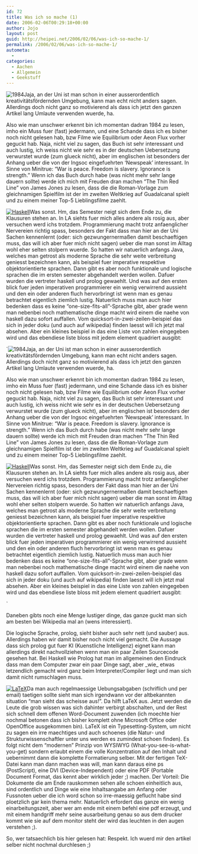 ```yaml
---
id: 72
title: Was ich so mache (1)
date: 2006-02-06T00:29:18+00:00
author: Jojo
layout: post
guid: http://heipei.net/2006/02/06/was-ich-so-mache-1/
permalink: /2006/02/06/was-ich-so-mache-1/
autometa:
  - 
categories:
  - Aachen
  - Allgemein
  - Geekstuff
---
```

<img src="/weblog/1984.jpg" alt="1984" class="alignleft" />Jaja, an der Uni ist man schon in einer ausserordentlich kreativitätsfördernden Umgebung, kann man echt nicht anders sagen. Allerdings doch nicht ganz so motivierend als dass ich jetzt den ganzen Artikel lang Umlaute verwenden wuerde, ha.
  
Also wie man unschwer erkennt bin ich momentan dadran 1984 zu lesen, imho ein Muss fuer (fast) jedermann, und eine Schande dass ich es bisher noch nicht gelesen hab, bzw Filme wie Equilibrium oder Aeon Flux vorher geguckt hab. Naja, nicht viel zu sagen, das Buch ist sehr interessant und auch lustig, ich weiss nicht wie sehr es in der deutschen Uebersetzung verwurstet wurde (zum glueck nicht), aber im englischen ist besonders der Anhang ueber die von der Ingsoc eingefuehrten &#8216;Newspeak&#8217; interessant. In Sinne von Minitrue: &#8220;War is peace. Freedom is slavery. Ignorance is strength.&#8221; Wenn ich das Buch durch habe (was nicht mehr sehr lange dauern sollte) werde ich mich mit Freuden dran machen &#8220;The Thin Red Line&#8221; von James Jones zu lesen, dass die die Roman-Vorlage zum gleichnamigen Spielfilm ist der im zweiten Weltkrieg auf Guadalcanal spielt und zu einem meiner Top-5 Lieblingsfilme zaehlt.
  
[<img src="/weblog/haskell.png" alt="Haskell" class="alignleft" />](http://www.haskell.org/haskellwiki/Haskell)Was sonst. Hm, das Semester neigt sich dem Ende zu, die Klausuren stehen an. In LA siehts fuer mich alles andere als rosig aus, aber versuchen werd ichs trotzdem. Programmierung macht trotz anfaenglicher Nervereien richtig spass, besonders der Fakt dass man hier an der Uni Sachen kennenlernt (oder: sich gezwungernermaßen damit beschaeftigen muss, das will ich aber fuer mich nicht sagen) ueber die man sonst im Alltag wohl eher selten stolpern wuerde. <!--more-->So hatten wir natuerlich anfangs Java, welches man getrost als moderne Sprache die sehr weite verbreitung geniesst bezeichnen kann, als beispiel fuer imperative respektive objektorientierte sprachen. Dann gibt es aber noch funktionale und logische sprachen die im ersten semester abgehandelt werden wollen. Dafuer wurden die vertreter haskell und prolog gewaehlt. Und was auf den ersten blick fuer jeden imperativen programmierer ein wenig verwirrend aussieht und den ein oder anderen fluch hervorbringt ist wenn man es genau betrachtet eigentlich ziemlich lustig. Natuerlich muss man auch hier bedenken dass es keine &#8220;one-size-fits-all&#8221;-Sprache gibt, aber grade wenn man nebenbei noch mathematische dinge macht wird einem die naehe von haskell dazu sofort auffallen. Vom quicksort-in-zwei-zeilen-beispiel das sich in jeder doku (und auch auf wikipedia) finden laesst will ich jetzt mal absehen. Aber ein kleines beispiel in das eine Liste von zahlen eingegeben wird und das ebendiese liste bloss mit jedem element quadriert ausgibt:


  
`<img src="/weblog/1984.jpg" alt="1984" class="alignleft" />Jaja, an der Uni ist man schon in einer ausserordentlich kreativitätsfördernden Umgebung, kann man echt nicht anders sagen. Allerdings doch nicht ganz so motivierend als dass ich jetzt den ganzen Artikel lang Umlaute verwenden wuerde, ha.
  
Also wie man unschwer erkennt bin ich momentan dadran 1984 zu lesen, imho ein Muss fuer (fast) jedermann, und eine Schande dass ich es bisher noch nicht gelesen hab, bzw Filme wie Equilibrium oder Aeon Flux vorher geguckt hab. Naja, nicht viel zu sagen, das Buch ist sehr interessant und auch lustig, ich weiss nicht wie sehr es in der deutschen Uebersetzung verwurstet wurde (zum glueck nicht), aber im englischen ist besonders der Anhang ueber die von der Ingsoc eingefuehrten &#8216;Newspeak&#8217; interessant. In Sinne von Minitrue: &#8220;War is peace. Freedom is slavery. Ignorance is strength.&#8221; Wenn ich das Buch durch habe (was nicht mehr sehr lange dauern sollte) werde ich mich mit Freuden dran machen &#8220;The Thin Red Line&#8221; von James Jones zu lesen, dass die die Roman-Vorlage zum gleichnamigen Spielfilm ist der im zweiten Weltkrieg auf Guadalcanal spielt und zu einem meiner Top-5 Lieblingsfilme zaehlt.
  
[<img src="/weblog/haskell.png" alt="Haskell" class="alignleft" />](http://www.haskell.org/haskellwiki/Haskell)Was sonst. Hm, das Semester neigt sich dem Ende zu, die Klausuren stehen an. In LA siehts fuer mich alles andere als rosig aus, aber versuchen werd ichs trotzdem. Programmierung macht trotz anfaenglicher Nervereien richtig spass, besonders der Fakt dass man hier an der Uni Sachen kennenlernt (oder: sich gezwungernermaßen damit beschaeftigen muss, das will ich aber fuer mich nicht sagen) ueber die man sonst im Alltag wohl eher selten stolpern wuerde. <!--more-->So hatten wir natuerlich anfangs Java, welches man getrost als moderne Sprache die sehr weite verbreitung geniesst bezeichnen kann, als beispiel fuer imperative respektive objektorientierte sprachen. Dann gibt es aber noch funktionale und logische sprachen die im ersten semester abgehandelt werden wollen. Dafuer wurden die vertreter haskell und prolog gewaehlt. Und was auf den ersten blick fuer jeden imperativen programmierer ein wenig verwirrend aussieht und den ein oder anderen fluch hervorbringt ist wenn man es genau betrachtet eigentlich ziemlich lustig. Natuerlich muss man auch hier bedenken dass es keine &#8220;one-size-fits-all&#8221;-Sprache gibt, aber grade wenn man nebenbei noch mathematische dinge macht wird einem die naehe von haskell dazu sofort auffallen. Vom quicksort-in-zwei-zeilen-beispiel das sich in jeder doku (und auch auf wikipedia) finden laesst will ich jetzt mal absehen. Aber ein kleines beispiel in das eine Liste von zahlen eingegeben wird und das ebendiese liste bloss mit jedem element quadriert ausgibt:


  
` 
  
Daneben gibts noch eine Menge lustiger dinge, das ganze guckt man sich am besten bei Wikipedia mal an (wens interessiert).
  
Die logische Sprache, prolog, sieht bisher auch sehr nett (und sauber) aus. Allerdings haben wir damit bisher noch nicht viel gemacht. Die Aussage dass sich prolog gut fuer KI (Kuenstliche Intelligenz) eignet kann man allerdings direkt nachvollziehen wenn man ein paar Zeilen Sourcecode gesehen hat. Bei Haskell wie Prolog hat man im allgemeinen den Eindruck dass man dem Computer zwar ein paar Dinge sagt, aber \_wie\_ etwas letzendlich gemacht wird ganz beim Interpreter/Compiler liegt und man sich damit nicht rumschlagen muss.
  
[<img src="/weblog/latex.png" alt="LaTeX" class="alignleft" />](http://www.latex-project.org/)Da man auch regelmaessige Uebungsabgaben (schriflich und per email) taetigen sollte sieht man sich irgendwann vor der altbekannten situation &#8220;man sieht das scheisse aus!&#8221;. Da hilft LaTeX aus. Jetzt werden die Leute die grob wissen was sich dahinter verbirgt abschalten, und der Rest sich schnell dem offenen Word-Document zuwenden (ich moechte hier nochmal betonen dass ich bisher komplett ohne Microsoft Office oder OpenOffice ausgekommen bin). LaTeX ist ein Typesetting-System, um nicht zu sagen ein irre maechtiges und auch schoenes (die Natur- und Strukturwissenschaftler unter uns werden es zumindest schoen finden). Es folgt nicht dem &#8220;modernen&#8221; Prinzip von WYSIWYG (What-you-see-is-what-you-get) sondern erlaubt einem die volle Konzentration auf den Inhalt und uebernimmt dann die komplette Formatierung selber. Mit der fertigen TeX-Datei kann man dann machen was will, man kann daraus eine ps (PostScript), eine DVI (Device-Independent) oder eine PDF (Portable Document Format, das kennt aber wirklich jeder ;) machen. Der Vorteil: Die Dokumente die am Ende rauskommen sehen alle schoen einheitlich aus, sind ordentlich und Dinge wie eine Inhaltsangabe am Anfang oder Fussnoten ueber die ich word schon so irre-maessig geflucht habe sind ploetzlich gar kein thema mehr. Natuerlich erfordert das ganze ein wenig einarbeitungszeit, aber wer am ende mit einem befehl eine pdf erzeugt, und mit einem handgriff mehr seine ausarbeitung genau so aus dem drucker kommt wie sie auf dem monitor steht der wird das leuchten in den augen verstehen ;).
  
So, wer tatsaechlich bis hier gelesen hat: Respekt. Ich wuerd mir den artikel selber nicht nochmal durchlesen ;)